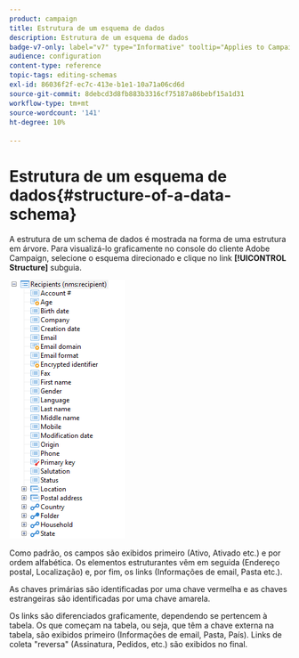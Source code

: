 ```yaml
---
product: campaign
title: Estrutura de um esquema de dados
description: Estrutura de um esquema de dados
badge-v7-only: label="v7" type="Informative" tooltip="Applies to Campaign Classic v7 only"
audience: configuration
content-type: reference
topic-tags: editing-schemas
exl-id: 86036f2f-ec7c-413e-b1e1-10a71a06cd6d
source-git-commit: 8debcd3d8fb883b3316cf75187a86bebf15a1d31
workflow-type: tm+mt
source-wordcount: '141'
ht-degree: 10%

---
```


# Estrutura de um esquema de dados{#structure-of-a-data-schema}

A estrutura de um schema de dados é mostrada na forma de uma estrutura em árvore. Para visualizá-lo graficamente no console do cliente Adobe Campaign, selecione o esquema direcionado e clique no link **[!UICONTROL Structure]** subguia.

![](assets/d_ncs_integration_schema_arbo.png)

Como padrão, os campos são exibidos primeiro (Ativo, Ativado etc.) e por ordem alfabética. Os elementos estruturantes vêm em seguida (Endereço postal, Localização) e, por fim, os links (Informações de email, Pasta etc.).

As chaves primárias são identificadas por uma chave vermelha e as chaves estrangeiras são identificadas por uma chave amarela.

Os links são diferenciados graficamente, dependendo se pertencem à tabela. Os que começam na tabela, ou seja, que têm a chave externa na tabela, são exibidos primeiro (Informações de email, Pasta, País). Links de coleta &quot;reversa&quot; (Assinatura, Pedidos, etc.) são exibidos no final.
